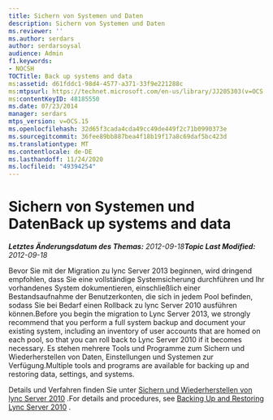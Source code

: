 ```yaml
---
title: Sichern von Systemen und Daten
description: Sichern von Systemen und Daten
ms.reviewer: ''
ms.author: serdars
author: serdarsoysal
audience: Admin
f1.keywords:
- NOCSH
TOCTitle: Back up systems and data
ms:assetid: d61fddc1-98d4-4577-a371-33f9e221288c
ms:mtpsurl: https://technet.microsoft.com/en-us/library/JJ205303(v=OCS.15)
ms:contentKeyID: 48185550
ms.date: 07/23/2014
manager: serdars
mtps_version: v=OCS.15
ms.openlocfilehash: 32d65f3cada4cda49cc49de449f2c71b0990373e
ms.sourcegitcommit: 36fee89bb887bea4f18b19f17a8c69daf5bc423d
ms.translationtype: MT
ms.contentlocale: de-DE
ms.lasthandoff: 11/24/2020
ms.locfileid: "49394254"
---
```

# <a name="back-up-systems-and-data"></a><span data-ttu-id="5f2b0-103">Sichern von Systemen und Daten</span><span class="sxs-lookup"><span data-stu-id="5f2b0-103">Back up systems and data</span></span>

<div data-xmlns="http://www.w3.org/1999/xhtml">

<div class="topic" data-xmlns="http://www.w3.org/1999/xhtml" data-msxsl="urn:schemas-microsoft-com:xslt" data-cs="https://msdn.microsoft.com/">

<div data-asp="https://msdn2.microsoft.com/asp">



</div>

<div id="mainSection">

<div id="mainBody"><span data-ttu-id="5f2b0-104">

<span> </span></span><span class="sxs-lookup"><span data-stu-id="5f2b0-104">

<span> </span></span></span>

<span data-ttu-id="5f2b0-105">_**Letztes Änderungsdatum des Themas:** 2012-09-18_</span><span class="sxs-lookup"><span data-stu-id="5f2b0-105">_**Topic Last Modified:** 2012-09-18_</span></span>

<span data-ttu-id="5f2b0-106">Bevor Sie mit der Migration zu lync Server 2013 beginnen, wird dringend empfohlen, dass Sie eine vollständige Systemsicherung durchführen und Ihr vorhandenes System dokumentieren, einschließlich einer Bestandsaufnahme der Benutzerkonten, die sich in jedem Pool befinden, sodass Sie bei Bedarf einen Rollback zu lync Server 2010 ausführen können.</span><span class="sxs-lookup"><span data-stu-id="5f2b0-106">Before you begin the migration to Lync Server 2013, we strongly recommend that you perform a full system backup and document your existing system, including an inventory of user accounts that are homed on each pool, so that you can roll back to Lync Server 2010 if it becomes necessary.</span></span> <span data-ttu-id="5f2b0-107">Es stehen mehrere Tools und Programme zum Sichern und Wiederherstellen von Daten, Einstellungen und Systemen zur Verfügung.</span><span class="sxs-lookup"><span data-stu-id="5f2b0-107">Multiple tools and programs are available for backing up and restoring data, settings, and systems.</span></span>

<span data-ttu-id="5f2b0-108">Details und Verfahren finden Sie unter [Sichern und Wiederherstellen von lync Server 2010](https://go.microsoft.com/fwlink/p/?linkid=265417) .</span><span class="sxs-lookup"><span data-stu-id="5f2b0-108">For details and procedures, see [Backing Up and Restoring Lync Server 2010](https://go.microsoft.com/fwlink/p/?linkid=265417) .</span></span>

<span data-ttu-id="5f2b0-109"></div>

<span> </span>

</div>

</div>

</span><span class="sxs-lookup"><span data-stu-id="5f2b0-109"></div>

<span> </span>

</div>

</div>

</span></span></div>

